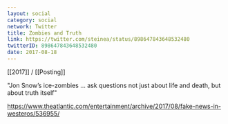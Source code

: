 ```yaml
---
layout: social
category: social
network: Twitter
title: Zombies and Truth
link: https://twitter.com/steinea/status/898647843648532480
twitterID: 898647843648532480
date: 2017-08-18
---
```


[[2017]] / [[Posting]]

"Jon Snow’s ice-zombies ... ask questions not just about life and death, but about truth itself"

<https://www.theatlantic.com/entertainment/archive/2017/08/fake-news-in-westeros/536955/>
